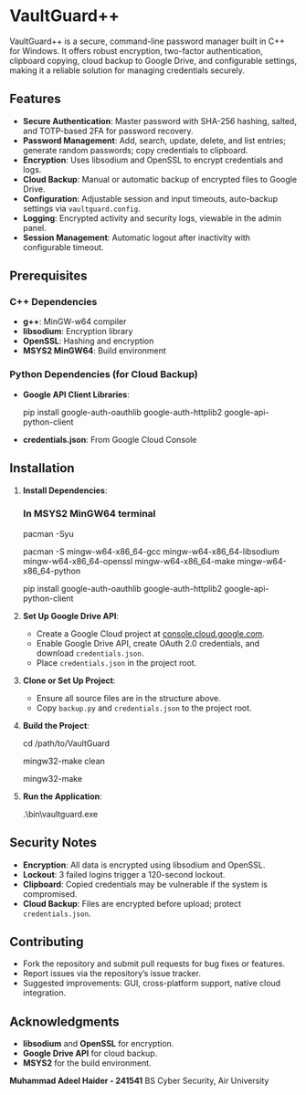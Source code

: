 # VaultGuard++

VaultGuard++ is a secure, command-line password manager built in C++ for Windows. It offers robust encryption, two-factor authentication, clipboard copying, cloud backup to Google Drive, and configurable settings, making it a reliable solution for managing credentials securely.

## Features
- **Secure Authentication**: Master password with SHA-256 hashing, salted, and TOTP-based 2FA for password recovery.
- **Password Management**: Add, search, update, delete, and list entries; generate random passwords; copy credentials to clipboard.
- **Encryption**: Uses libsodium and OpenSSL to encrypt credentials and logs.
- **Cloud Backup**: Manual or automatic backup of encrypted files to Google Drive.
- **Configuration**: Adjustable session and input timeouts, auto-backup settings via `vaultguard.config`.
- **Logging**: Encrypted activity and security logs, viewable in the admin panel.
- **Session Management**: Automatic logout after inactivity with configurable timeout.

## Prerequisites
### C++ Dependencies
- **g++**: MinGW-w64 compiler
- **libsodium**: Encryption library
- **OpenSSL**: Hashing and encryption
- **MSYS2 MinGW64**: Build environment

### Python Dependencies (for Cloud Backup)
- **Google API Client Libraries**:

  pip install google-auth-oauthlib google-auth-httplib2 google-api-python-client

- **credentials.json**: From Google Cloud Console

## Installation
1. **Install Dependencies**:

   ### In MSYS2 MinGW64 terminal
   pacman -Syu
   
   pacman -S mingw-w64-x86_64-gcc mingw-w64-x86_64-libsodium mingw-w64-x86_64-openssl mingw-w64-x86_64-make mingw-w64-x86_64-python
   
   pip install google-auth-oauthlib google-auth-httplib2 google-api-python-client
   

3. **Set Up Google Drive API**:
   - Create a Google Cloud project at [console.cloud.google.com](https://console.cloud.google.com).
   - Enable Google Drive API, create OAuth 2.0 credentials, and download `credentials.json`.
   - Place `credentials.json` in the project root.

4. **Clone or Set Up Project**:
   - Ensure all source files are in the structure above.
   - Copy `backup.py` and `credentials.json` to the project root.

5. **Build the Project**:
   
   cd /path/to/VaultGuard
   
   mingw32-make clean
   
   mingw32-make

7. **Run the Application**:

   .\bin\vaultguard.exe
   

## Security Notes
- **Encryption**: All data is encrypted using libsodium and OpenSSL.
- **Lockout**: 3 failed logins trigger a 120-second lockout.
- **Clipboard**: Copied credentials may be vulnerable if the system is compromised.
- **Cloud Backup**: Files are encrypted before upload; protect `credentials.json`.

## Contributing
- Fork the repository and submit pull requests for bug fixes or features.
- Report issues via the repository’s issue tracker.
- Suggested improvements: GUI, cross-platform support, native cloud integration.

## Acknowledgments
- **libsodium** and **OpenSSL** for encryption.
- **Google Drive API** for cloud backup.
- **MSYS2** for the build environment.

**Muhammad Adeel Haider - 241541**
BS Cyber Security, Air University
